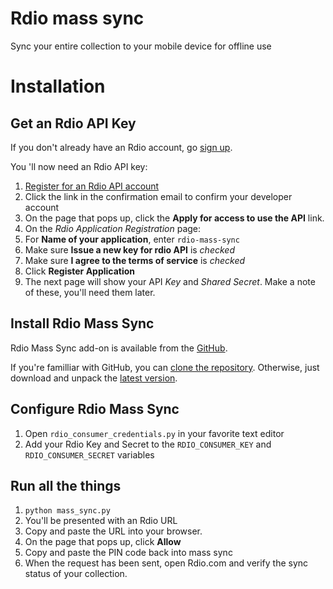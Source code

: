 # Rdio mass sync
Sync your entire collection to your mobile device for offline use

# Installation

## Get an Rdio API Key
If you don't already have an Rdio account, go [sign up](http://www.rdio.com/signup/).

You 'll now need an Rdio API key:

1. [Register for an Rdio API account](http://developer.rdio.com/member/register)
1. Click the link in the confirmation email to confirm your developer account
1. On the page that pops up, click the **Apply for access to use the API** link. 
1. On the *Rdio Application Registration* page:
 1. For **Name of your application**, enter `rdio-mass-sync`
 1. Make sure **Issue a new key for rdio API** is *checked*
 1. Make sure **I agree to the terms of service** is *checked*
 1. Click **Register Application**
1. The next page will show your API *Key* and *Shared Secret*. Make a note of these, you'll need them later.

## Install Rdio Mass Sync
Rdio Mass Sync add-on is available from the [GitHub](https://github.com/johnzimmerman/rdio-mass-sync).

If you're familliar with GitHub, you can [clone the repository](https://github.com/johnzimmerman/rdio-mass-sync). Otherwise, just download and unpack the [latest version](https://github.com/johnzimmerman/rdio-mass-sync/zipball/master).

## Configure Rdio Mass Sync
1. Open `rdio_consumer_credentials.py` in your favorite text editor
1. Add your Rdio Key and Secret to the `RDIO_CONSUMER_KEY` and `RDIO_CONSUMER_SECRET` variables

## Run all the things
1. `python mass_sync.py`
1. You'll be presented with an Rdio URL
1. Copy and paste the URL into your browser.
1. On the page that pops up, click **Allow**
1. Copy and paste the PIN code back into mass sync
1. When the request has been sent, open Rdio.com and verify the sync status of your collection.
